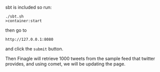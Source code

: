 sbt is included so run:


    ./sbt.sh
    >container:start

then go to

    http://127.0.0.1:8080

and click the ``submit`` button.

Then Finagle will retrieve 1000 tweets from the sample feed that twitter provides, and using comet, we will be updating the page.

